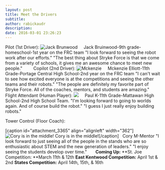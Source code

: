 ```yaml
---
layout: post
title: Meet the Drivers
subtitle:
author: rabickaudr
description:
date: 2016-03-01 23:26:23
---
```


Pilot (1st Driver): ![Jack Brunwood](/wp-content/uploads/2015/11/Jack-Brunwood3.jpg)     Jack Bruinwood-9th grade-homeschool-1st year on the FRC team "I look forward to seeing the robot work after our efforts." "The best thing about Stryke Force is that we come from a variety of schools, it gives me an awesome chance to meet new people."         Copilot (2nd Driver): ![Mckenzie](http://strykeforce.org/wp-content/uploads/2016/03/temp_21.jpg)     Mckenzie Elliott-11th Grade-Portage Central High School-2nd year on the FRC team "I can't wait to see how excited everyone is at the competitions and seeing the other teams and their robots." "The people are definitely my favorite part of Stryke Force. All of the coaches, mentors, and students are amazing."       Flight Attendant (Human Player): ![ ](http://strykeforce.org/wp-content/uploads/2015/09/IMG_20150910_201915.jpg)     Paul K-11th Grade-Mattawan High School-2nd High School Team. "I'm looking forward to going to worlds again. And of course build the robot." "I guess I just really enjoy building robots."      

Tower Control (Floor Coach):

[caption id="attachment_3365" align="alignleft" width="362"]![Cory is in the middle!](/wp-content/uploads/2016/01/2015-04-14_08-19-36.jpg) Cory is in the middle![/caption]   Cory M-Mentor "I look forward to just seeing all of the people in the stands who are so enthusiastic about STEM and the new generation of leaders." "I enjoy seeing the students develop over time."       **Coming Up:** **St. Joe Competition: **March 11th & 12th **East Kentwood Competition:** April 1st & 2nd **States Competition:** April 14th, 15th, & 16th
